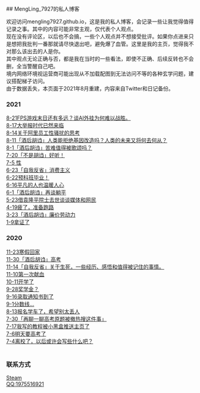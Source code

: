 <link rel="shortcut icon" href="main/other/blog.ico">
## MengLing_7927的私人博客

欢迎访问mengling7927.github.io，这是我的私人博客，会记录一些让我觉得值得记录之事。其中的内容可能非常主观，仅代表个人观点。<br />
现在没有评论区，以后也不会搞，一些个人观点并不想接受批评。如果你点进来只是想把我批判一番那就请尽快退出吧，避免爆了血管。这里是我的主页，觉得我不对那么该出去的人是你。<br />
其中观点无论正确与否，都是我在当时的一些看法，即使不正确、后续反转也不会删，全当警醒自己吧。<br />
境内网络环境视运营商可能出现从不加载配图到无法访问不等的各种玄学问题，建议搭配梯子访问。<br />
由于数据丢失，本页面于2021年8月重建，内容来自Twitter和日记备份。<br />

### 2021

<a href="/2021/8-21.html">8-21FPS游戏末日还有多远？谈AI外挂为何难以战胜。</a> <br />
<a href="/2021/8-17.html">8-17大举报时代已然来临</a> <br />
<a href="/2021/8-14.html">8-14关于阿里员工性骚扰的思考</a> <br />
<a href="/2021/8-11.html">8-11「酒后胡诌」人类能拒绝基因改造吗？人类的未来又将何去何从？</a> <br />
<a href="/2021/8-1.html">8-1「酒后胡诌」苦难值得被歌颂吗？</a> <br />
<a href="https://www.bilibili.com/video/BV11P4y147A2">7-20「不是胡诌」好听！</a> <br />
<a href="/2021/7-5.html">7-5 性 </a> <br />
<a href="/2021/6-23.html">6-23「自我反省」消费主义</a> <br />
<a href="/2021/6-22.html">6-22预科班毕业！</a> <br />
<a href="/2021/6-16.html">6-16平凡的人也温暖人心</a> <br />
<a href="/2021/6-1.html">6-1「酒后胡诌」再谈躺平</a> <br />
<a href="/2021/5-23.html">5-23借袁隆平院士去世谈谈媒体和网民</a> <br />
<a href="/2021/4-19.html">4-19疲了，准备跑路</a> <br />
<a href="/2021/3-23.html">3-23「酒后胡诌」廉价劳动力</a> <br />
<a href="/2021/1-9.html">1-9拿证了</a> <br />
### 2020

<a href="/2020/11-23.html">11-23寒假回家</a> <br />
<a href="/2020/11-30.html">11-30「酒后胡诌」高考</a> <br />
<a href="/2020/11-14.html">11-14「自我反省」关于生死，一些经历、感悟和值得被记住的事情。</a> <br />
<a href="/2020/11-10.html">11-10第一次献血</a> <br />
<a href="/2020/10-11.html">10-11开学了</a> <br />
<a href="/2020/9-28.html">9-28奖学金？</a> <br />
<a href="/2020/9-16.html">9-16录取通知书到了</a> <br />
<a href="/2020/9-1.html">9-1分数线...</a> <br />
<a href="/2020/8-13.html">8-13报名学车了，希望别太丢人</a> <br />
<a href="/2020/7-30.html">7-30「再聊一聊高考原题被撤热搜这件事」</a> <br />
<a href="/2020/7-17.html">7-17我写的教程被小黑盒推送主页了</a> <br />
<a href="/2020/7-6.html">7-6明天要高考了</a> <br />
<a href="/2020/7-4.html">7-4离校了，以后或许会写些什么吧？</a> <br />
<br />
### 联系方式<br />
<a href="https://steamcommunity.com/id/mengling7927/">Steam</a> <br />
<a href="https://qm.qq.com/cgi-bin/qm/qr?k=CtuCs-5JzmFKDPO6Vb4A08t1PVy0Xusb&noverify=0">QQ:1975516921</a><br />
